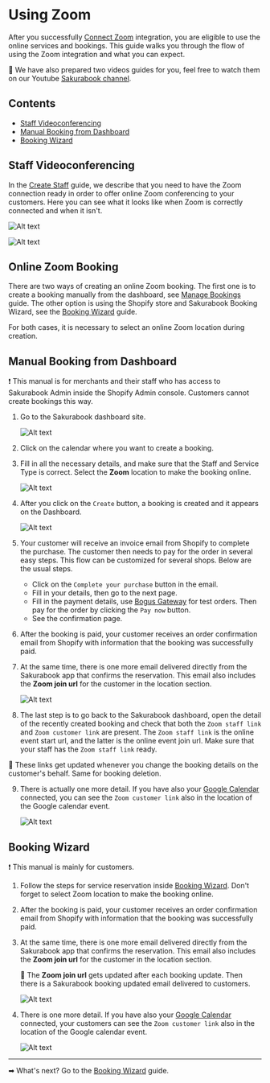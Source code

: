 # Using Zoom

After you successfully [Connect Zoom](./connect-zoom.md) integration, you are eligible to use the online services and bookings. This guide walks you through the flow of using the Zoom integration and what you can expect.

📌 We have also prepared two videos guides for you, feel free to watch them on our Youtube [Sakurabook channel](https://www.youtube.com/channel/UCzs8kviSrLufN3ipRIeGc3Q/videos).

## Contents

- [Staff Videoconferencing](#staff-videoconferencing)
- [Manual Booking from Dashboard](#manual-booking-from-dashboard)
- [Booking Wizard](#booking-wizard)

## Staff Videoconferencing

In the [Create Staff](./create-staff.md#videoconferencing) guide, we describe that you need to have the Zoom connection ready in order to offer online Zoom conferencing to your customers. Here you can see what it looks like when Zoom is correctly connected and when it isn't.

![Alt text](../img/Screenshot%202022-09-07%20at%2010.29.05.png?raw=true "Sakurabook Videoconferencing Zoom Connected")

![Alt text](../img/Screenshot%202022-08-30%20at%2013.28.16.png?raw=true "Sakurabook Videoconferencing Zoom Disconnected")

## Online Zoom Booking

There are two ways of creating an online Zoom booking. The first one is to create a booking manually from the dashboard, see [Manage Bookings](./manage-bookings.md) guide. The other option is using the Shopify store and Sakurabook Booking Wizard, see the [Booking Wizard](./booking-wizard.md) guide.

For both cases, it is necessary to select an online Zoom location during creation.

## Manual Booking from Dashboard

❗️ This manual is for merchants and their staff who has access to Sakurabook Admin inside the Shopify Admin console. Customers cannot create bookings this way.

1. Go to the Sakurabook dashboard site.

   ![Alt text](../img/Screenshot%202022-08-31%20at%200.59.53.png?raw=true "Sakurabook Booking Dashboard")

2. Click on the calendar where you want to create a booking.

3. Fill in all the necessary details, and make sure that the Staff and Service Type is correct. Select the **Zoom** location to make the booking online.

   ![Alt text](../img/Screenshot%202022-09-07%20at%2011.01.47.png?raw=true "Sakurabook Booking Create")

4. After you click on the `Create` button, a booking is created and it appears on the Dashboard.

   ![Alt text](../img/Screenshot%202022-08-31%20at%201.01.33.png?raw=true "Sakurabook Booking Created")

5. Your customer will receive an invoice email from Shopify to complete the purchase. The customer then needs to pay for the order in several easy steps. This flow can be customized for several shops. Below are the usual steps.

   - Click on the `Complete your purchase` button in the email.
   - Fill in your details, then go to the next page.
   - Fill in the payment details, use [Bogus Gateway](https://help.shopify.com/en/manual/checkout-settings/test-orders) for test orders. Then pay for the order by clicking the `Pay now` button.
   - See the confirmation page.

6. After the booking is paid, your customer receives an order confirmation email from Shopify with information that the booking was successfully paid.

7. At the same time, there is one more email delivered directly from the Sakurabook app that confirms the reservation. This email also includes the **Zoom join url** for the customer in the location section.

   ![Alt text](../img/Screenshot%202022-09-07%20at%2011.17.13.png?raw=true "Sakurabook Zoom Confirmation")

8. The last step is to go back to the Sakurabook dashboard, open the detail of the recently created booking and check that both the `Zoom staff link` and `Zoom customer link` are present. The `Zoom staff link` is the online event start url, and the latter is the online event join url. Make sure that your staff has the `Zoom staff link` ready.

📌 These links get updated whenever you change the booking details on the customer's behalf. Same for booking deletion.

9. There is actually one more detail. If you have also your [Google Calendar](./connect-google-calendar.md) connected, you can see the `Zoom customer link` also in the location of the Google calendar event.

   ![Alt text](../img/Screenshot%202022-09-07%20at%2011.23.33.png?raw=true "Sakurabook Google Calendar event with Zoom link")

## Booking Wizard

❗️ This manual is mainly for customers.

1. Follow the steps for service reservation inside [Booking Wizard](./booking-wizard.md#service-reservation). Don't forget to select Zoom location to make the booking online.

2. After the booking is paid, your customer receives an order confirmation email from Shopify with information that the booking was successfully paid.

3. At the same time, there is one more email delivered directly from the Sakurabook app that confirms the reservation. This email also includes the **Zoom join url** for the customer in the location section.

   📌 The **Zoom join url** gets updated after each booking update. Then there is a Sakurabook booking updated email delivered to customers.

   ![Alt text](../img/Screenshot%202022-09-07%20at%2011.17.13.png?raw=true "Sakurabook Zoom Confirmation")

4. There is one more detail. If you have also your [Google Calendar](./connect-google-calendar.md) connected, your customers can see the `Zoom customer link` also in the location of the Google calendar event.

   ![Alt text](../img/Screenshot%202022-09-07%20at%2011.23.33.png?raw=true "Sakurabook Google Calendar event with Zoom link")

---

➡ What's next? Go to the [Booking Wizard](./booking-wizard.md) guide.
